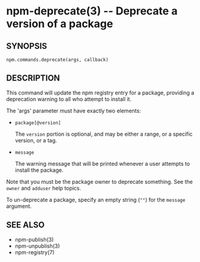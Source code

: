 npm-deprecate(3) -- Deprecate a version of a package
====================================================




























































































































































































































<extoc></extoc>

## SYNOPSIS

    npm.commands.deprecate(args, callback)

## DESCRIPTION

This command will update the npm registry entry for a package, providing
a deprecation warning to all who attempt to install it.

The 'args' parameter must have exactly two elements:

* `package[@version]`

    The `version` portion is optional, and may be either a range, or a
    specific version, or a tag.

* `message`

    The warning message that will be printed whenever a user attempts to
    install the package.

Note that you must be the package owner to deprecate something.  See the
`owner` and `adduser` help topics.

To un-deprecate a package, specify an empty string (`""`) for the `message` argument.

## SEE ALSO

* npm-publish(3)
* npm-unpublish(3)
* npm-registry(7)
